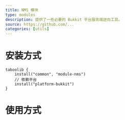 ```yaml
---
title: NMS 模块
type: modules
description: 提供了一些必要的 Bukkit 平台服务端逆向工具。
source: https://github.com/...
categories: [utils]
---
```


# 安装方式

```
taboolib {
    install("common", "module-nms")
    // 依赖平台
    install("platform-bukkit")
}
```

# 使用方式
